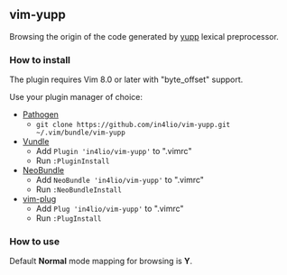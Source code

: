 ## vim-yupp

Browsing the origin of the code generated by [yupp](https://github.com/in4lio/yupp) lexical preprocessor.

### How to install

The plugin requires Vim 8.0 or later with "byte_offset" support.

Use your plugin manager of choice:

- [Pathogen](https://github.com/tpope/vim-pathogen)
  - `git clone https://github.com/in4lio/vim-yupp.git ~/.vim/bundle/vim-yupp`
- [Vundle](https://github.com/gmarik/vundle)
  - Add `Plugin 'in4lio/vim-yupp'` to ".vimrc"
  - Run `:PluginInstall`
- [NeoBundle](https://github.com/Shougo/neobundle.vim)
  - Add `NeoBundle 'in4lio/vim-yupp'` to ".vimrc"
  - Run `:NeoBundleInstall`
- [vim-plug](https://github.com/junegunn/vim-plug)
  - Add `Plug 'in4lio/vim-yupp'` to ".vimrc"
  - Run `:PlugInstall`

### How to use

Default **Normal** mode mapping for browsing is **<LEADER>Y**.
